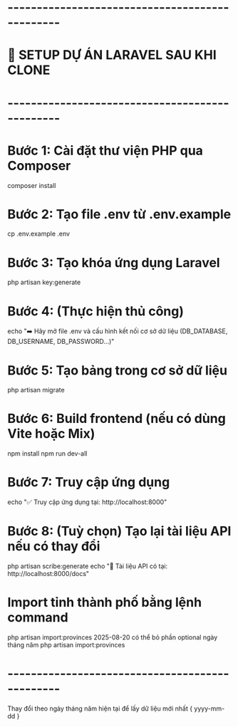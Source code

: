 # -----------------------------------------------
# 🚀 SETUP DỰ ÁN LARAVEL SAU KHI CLONE
# -----------------------------------------------

# Bước 1: Cài đặt thư viện PHP qua Composer
composer install

# Bước 2: Tạo file .env từ .env.example
cp .env.example .env

# Bước 3: Tạo khóa ứng dụng Laravel
php artisan key:generate

# Bước 4: (Thực hiện thủ công)
echo "➡️ Hãy mở file .env và cấu hình kết nối cơ sở dữ liệu (DB_DATABASE, DB_USERNAME, DB_PASSWORD...)"

# Bước 5: Tạo bảng trong cơ sở dữ liệu
php artisan migrate

# Bước 6: Build frontend (nếu có dùng Vite hoặc Mix)
npm install
npm run dev-all

# Bước 7: Truy cập ứng dụng
echo "✅ Truy cập ứng dụng tại: http://localhost:8000"

# Bước 8: (Tuỳ chọn) Tạo lại tài liệu API nếu có thay đổi
php artisan scribe:generate
echo "📘 Tài liệu API có tại: http://localhost:8000/docs"

# Import tỉnh thành phố bằng lệnh command 
php artisan import:provinces 2025-08-20
có thể bỏ phần optional ngày tháng năm 
php artisan import:provinces
# -----------------------------------------------
Thay đổi theo ngày tháng năm hiện tại để lấy dữ liệu mới nhất { yyyy-mm-dd }
